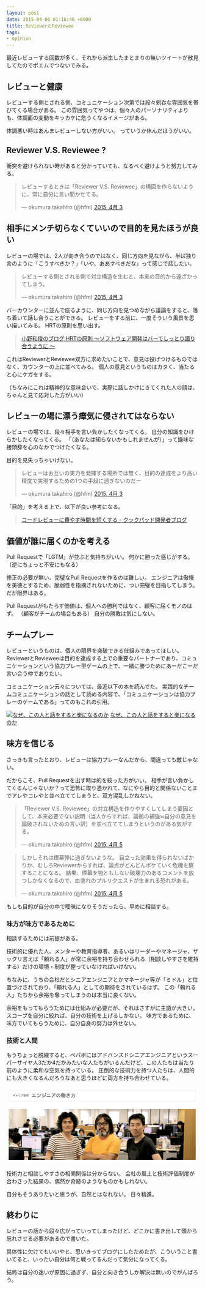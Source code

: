 ```yaml
---
layout: post
date: 2015-04-06 01:16:46 +0900
title: ReviewerとReviewee
tags:
- opinion
---
```

最近レビューする回数が多く、それから派生したまとまりの無いツイートが散見してたのでポエムでつないでみる。

## レビューと健康

レビューする側とされる側、コミュニケーション次第では段々剣呑な雰囲気を帯びてくる場合がある。
この雰囲気ってやつは、個々人のパーソナリティよりも、体調面の変動をキッカケに危うくなるイメージがある。

体調悪い時はあんまレビューしない方がいい。
っていうか休んだほうがいい。

## Reviewer V.S. Reviewee ?

衝突を避けられない時があると分かっていても、なるべく避けようと努力してみる。

<blockquote class="twitter-tweet" lang="ja"><p lang="ja" dir="ltr">レビューするときは「Reviewer V.S. Reviewee」の構図を作らないように、常に自分に言い聞かせてる。</p>&mdash; okumura takahiro (@hfm) <a href="https://twitter.com/hfm/status/583848573306966016">2015, 4月 3</a></blockquote>
<script async src="//platform.twitter.com/widgets.js" charset="utf-8"></script>

## 相手にメンチ切らなくていいので目的を見たほうが良い

レビューの場では、2人が向き合うのではなく、同じ方向を見ながら、半ば独り言のように「こうすべきか？」「いや、ああすべきだな」って感じで話したい。

<blockquote class="twitter-tweet" lang="ja"><p lang="ja" dir="ltr">レビューする側とされる側で対立構造を生むと、本来の目的から遠ざかってしまう。</p>&mdash; okumura takahiro (@hfm) <a href="https://twitter.com/hfm/status/583849198895800320">2015, 4月 3</a></blockquote>

バーカウンターに並んで座るように、同じ方向を見つめながら議論をすると、落ち着いて話し合うことができる。
レビューをする前に、一度そういう風景を思い描いてみる。
HRTの原則を思い出す。

> [小野和俊のブログ:HRTの原則 ～ソフトウェア開発はバーでしっとり語り合うように ～](http://blog.livedoor.jp/lalha/archives/50496623.html)

これはReviewerとReviewee双方に求めたいことで、意見は投げつけるものではなく、カウンターの上に並べてみる。
個人の意見というものはカタく、当たると心にケガをする。

（ちなみにこれは精神的な意味合いで、実際に話しかけにきてくれた人の顔は、ちゃんと見て応対した方がいい）

## レビューの場に漂う瘴気に侵されてはならない

レビューの場では、段々相手を言い負かしたくなってくる。
自分の知識をひけらかしたくなってくる。
「（あなたは知らないかもしれませんが）」って嫌味な接頭辞を心のなかでつけたくなる。

目的を見失っちゃいけない。

<blockquote class="twitter-tweet" lang="ja"><p lang="ja" dir="ltr">レビューはお互いの実力を発揮する場所では無く、目的の達成をより高い精度で実現するための1つの手段に過ぎないのだー</p>&mdash; okumura takahiro (@hfm) <a href="https://twitter.com/hfm/status/583849717194301440">2015, 4月 3</a></blockquote>

「目的」を考える上で、以下が良い参考になる。

> [コードレビューに費やす時間を短くする - クックパッド開発者ブログ](http://techlife.cookpad.com/entry/2015/03/30/174713)

## 価値が誰に届くのかを考える

Pull Requestで「LGTM」が並ぶと気持ちがいい。
何かに勝った感じがする。
（逆にちょっと不安にもなる）

修正の必要が無い、完璧なPull Requestを作るのは難しい。
エンジニアは傲慢を美徳とするため、脆弱性を指摘されないために、つい完璧を目指してしまう。
だが限界はある。

Pull Requestがもたらす価値は、個人への勝利ではなく、顧客に届くモノのはず。
（顧客がチームの場合もある）
自分の勝敗は気にしない。

## チームプレー

レビューというものは、個人の限界を突破できる仕組みであってほしい。
ReviewerとRevieweeは目的を達成する上での重要なパートナーであり、コミュニケーションという協力プレー型ゲームの上で、一緒に勝つためにあーだこーだ言い合う仲でありたい。

コミュニケーション云々については、最近以下の本を読んでた。
実践的なチームコミュニケーションの話として読める内容で、「コミュニケーションは協力プレーのゲームである」ってのもこれの引用。

[![なぜ、この人と話をすると楽になるのか](http://ecx.images-amazon.com/images/I/51uHyunfssL._SL160_.jpg)](http://www.amazon.co.jp/exec/obidos/ASIN/B00SQYBB0A/hifumiass-22/ref=nosim/)
[なぜ、この人と話をすると楽になるのか](http://www.amazon.co.jp/exec/obidos/ASIN/B00SQYBB0A/hifumiass-22/ref=nosim/)

## 味方を信じる

さっきも言ったとおり、レビューは協力プレーなんだから、間違っても敵じゃない。

だからこそ、Pull Requestを出す時は的を絞った方がいい。
相手が言い負かしてくるんじゃないか？って恐怖に取り憑かれて、なにやら目的と関係ないことまでアレやコレやと並べ立ててしまうと、双方混乱しかねない。

<blockquote class="twitter-tweet" lang="ja"><p lang="ja" dir="ltr">「Reviewer V.S. Reviewee」の対立構造を作りやすくしてしまう要因として、本来必要でない説明（当人からすれば、論拠の補強≒自分の意見を論破されないための言い訳）を並べ立ててしまうというのがある気がする。</p>&mdash; okumura takahiro (@hfm) <a href="https://twitter.com/hfm/status/584731322255409153">2015, 4月 5</a></blockquote>

<blockquote class="twitter-tweet" lang="ja"><p lang="ja" dir="ltr">しかしそれは煙幕弾に過ぎないような。&#10;目立った効果を得られないばかりか、むしろReviewerからすれば、論点がどんどんボケていく危機を察することになる。&#10;結果、煙幕を物ともしない破壊力のあるコメントを放つしかなくなるので、血塗れのプルリクエストが生まれる恐れがある。</p>&mdash; okumura takahiro (@hfm) <a href="https://twitter.com/hfm/status/584732862932320257">2015, 4月 5</a></blockquote>

もしも目的が自分の中で曖昧になりそうだったら、早めに相談する。

### 味方が味方であるために

相談するためには前提がある。

技術的に優れた人、メンターや教育指導者、あるいはリーダーやマネージャ、ザックリ言えば「頼れる人」が常に余裕を持ち合わせられる（相談しやすさを維持する）だけの環境・制度が整っていなければいけない。

ちなみに、うちの会社だとシニアエンジニアとかマネージャ等が「ミドル」と位置づけされており、「頼れる人」としての期待をされているはず。
この「頼れる人」たちから余裕を奪ってしまうのは本当に良くない。

余裕をもってもらうためには仕組みが必要だが、それはさすがに主語が大きい。
スコープを自分に絞れば、自分の技術を上げるしかない。
味方であるために、味方でいてもらうために、自分自身の努力は外せない。

### 技術と人間

もうちょっと脱線すると、ペパボにはアドバンスドシニアエンジニアというスーパーサイヤ人3だか4だかみたいな人たちがいるんだけど、この人たちは当たり前のように柔和な空気を持っている。
圧倒的な技術力を持つ人たちは、人間的にも大きくなるんだろうなあと思うほどに両方を持ち合わせている。

[![すごいひとたち](/images/2015/04/06/sugoihitotachi.png)](https://pepabo.com/recruit/career/engineer/)

技術力と相談しやすさの相関関係は分からない。
会社の風土と技術評価制度が合わさった結果の、偶然か奇跡のようなものかもしれない。

自分もそうありたいと思うが、自然とはなれない。
日々精進。

## 終わりに

レビューの話から段々広がっていってしまったけど、どこかに書き出して頭から忘れさせる必要があるので書いた。

具体性に欠けてもいいやと、思いきってブログにしたためたが、こういうこと書いてると、いったい自分は何と戦ってるんだって気分になってくる。

結局は自分の迷いが原因に過ぎず、自分と向き合うしか解決は無いのでがんばろう。
